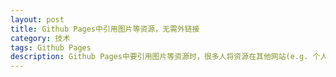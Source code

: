 ```yaml
---
layout: post
title: Github Pages中引用图片等资源，无需外链接
category: 技术
tags: Github Pages
description: Github Pages中要引用图片等资源时，很多人将资源在其他网站(e.g. 个人空间)托管，在Pages中用外链接，遇到第三方网站访问异常的时候(而且你也无法确定何时异常)，资源就无法正常访问，本文将资源放在ithub下，确保访问的稳定性。
---
```



